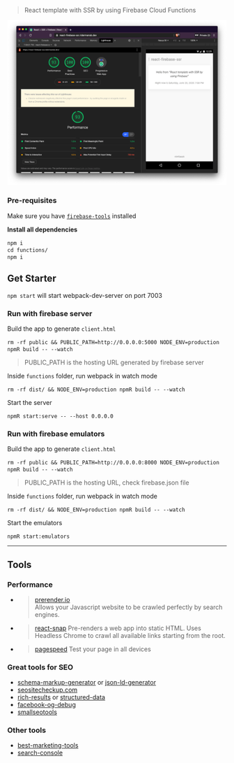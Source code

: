 > React template with SSR by using Firebase Cloud Functions


<p align="center">
    <img src="demo.png" />
</p>

### Pre-requisites

Make sure you have [`firebase-tools`][firebase-tools] installed

**Install all dependencies**
```
npm i
cd functions/ 
npm i
```

## Get Starter

`npm start` will start webpack-dev-server on port 7003


### Run with firebase server

Build the app to generate `client.html`

```
rm -rf public && PUBLIC_PATH=http://0.0.0.0:5000 NODE_ENV=production npmR build -- --watch
```

> PUBLIC_PATH is the hosting URL generated by firebase server

Inside `functions` folder, run webpack in watch mode

```
rm -rf dist/ && NODE_ENV=production npmR build -- --watch 
```

Start the server

```
npmR start:serve -- --host 0.0.0.0
```

### Run with firebase emulators

Build the app to generate `client.html`

```
rm -rf public && PUBLIC_PATH=http://0.0.0.0:8000 NODE_ENV=production npmR build -- --watch
```

> PUBLIC_PATH is the hosting URL, check firebase.json file

Inside `functions` folder, run webpack in watch mode

```
rm -rf dist/ && NODE_ENV=production npmR build -- --watch 
```

Start the emulators

```
npmR start:emulators
```

---------

## Tools

### Performance

 * > [prerender.io][4]   
   > Allows your Javascript website to be crawled perfectly by search engines.
 * > [react-snap][5]
   > Pre-renders a web app into static HTML. Uses Headless Chrome to crawl all available links starting from the root.
 * > [pagespeed][pagespeed]
   > Test your page in all devices

### Great tools for SEO

 * [schema-markup-generator][1] or [json-ld-generator][json-ld-generator]
 * [seositecheckup.com][seositecheckup]
 * [rich-results][rich-results] or [structured-data][structured-data]
 * [facebook-og-debug][facebook-og-debug]
 * [smallseotools][smallseotools]


### Other tools

 * [best-marketing-tools][best-marketing-tools]
 * [search-console][search-console]

[1]: https://technicalseo.com/tools/schema-markup-generator/
[json-ld-generator]: https://webcode.tools/json-ld-generator
[best-marketing-tools]: https://saijogeorge.com/best-marketing-tools/
[4]: https://prerender.io/
[5]: https://github.com/stereobooster/react-snap
[firebase-tools]: https://firebase.google.com/docs/cli
[search-console]: https://search.google.com/search-console
[seositecheckup]: https://seositecheckup.com/
[pagespeed]: https://developers.google.com/speed/pagespeed/insights/
[rich-results]: https://search.google.com/test/rich-results?utm_campaign=devsite&utm_medium=jsonld&utm_source=recipe
[structured-data]: https://search.google.com/structured-data/testing-tool
[facebook-og-debug]: https://developers.facebook.com/tools/debug/
[smallseotools]: https://smallseotools.com/